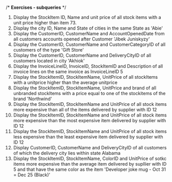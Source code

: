 /*
**Exercises - subqueries**
*/

1. Display the StockItem ID, Name and unit price of all stock items with a unit price higher than item 73.
2. Display the city ID, Name and State of cities in the same State as 'Abie'
3. Display the CustomerID, CustomerName and AccountOpenedDate from all customers accounts opened after Customer 'Jibek Juniskyzy'
4. Display the CustomerID, CustomerName and CustomerCategoryID of all customers of the type 'Gift Store'
5. Display the CustomerID, CustomerName and DeliveryCityID of all customers located in city 'Akhiok'
6. Display the InvoiceLineID, InvoiceID, StockItemID and Description of all invoice lines on the same invoice as InvoiceLineID 5
7. Display the StockItemID, StockItemName, UnitPrice of all stockItems with a unitprice higher than the average unitprice
8. Display the StockItemID, StockItemName, UnitPrice and brand of all unbranded stockItems with a price equal to one of the stockitems of the brand 'Northwind' 
9. Display the StockItemID, StockItemName and UnitPrice of all stock items more expensive than all of the items delivered by supplier with ID 12
10. Display the StockItemID, StockItemName and UnitPrice of all stock items more expensive than the most expensive item delivered by supplier with ID 12
11. Display the StockItemID, StockItemName and UnitPrice of all stock items less expensive than the least expensive item delivered by supplier with ID 12
12. Display CustomerID, CustomerName and DeliveryCityID of all customers of which the delivery city lies within state Alabama
13. Display the StockItemID, StockItemName, ColorID and UnitPrice of sotkc items more expensive than the average item delivered by supllier with ID 5 and that have the same color as the item 'Developer joke mug - Oct 31 = Dec 25 (Black)'

